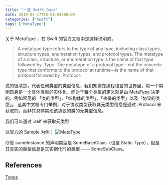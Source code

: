 ```yaml
---
title: "一道 Swift Quiz"
date: 2019-05-17T15:01:54+08:00
categories: ["Swift"]
tags: ["MetaType"]
---
```


关于 MetaType ，在 Swift 的官方文档中是这样说明的，

> A metatype type refers to the type of any type, including class types, structure types, enumeration types, and protocol types.
> The metatype of a class, structure, or enumeration type is the name of that type followed by .Type. The metatype of a protocol type—not the concrete type that conforms to the protocol at runtime—is the name of that protocol followed by .Protocol. 

说的很清楚，代表任何类型的类型信息，我们知道在编程语言的世界里，每一个实例自身是一个具体类型的实体化，而对于每个类型的定义就是由 MetaType 决定的，例如常见的 「类的类型」、「结构体的类型」、「枚举的类型」以及「协议的类型」。
这其中文档专门举例，对于协议类型获取其元类型信息是通过 .Protocol 来获取的，而非其具体实现该协议的类的元类型信息。

我们可以通过 .self 来获取元类型

以官方的 Sample 为例：
![MetaType](https://i.imgur.com/I2FxwAo.png)

尽管 someInstance 的声明类型是 SomeBaseClass（也是 Static Type），但是其真实的类型信息是其实例化时的类型 —— SomeSubClass。




## References

[Types](https://docs.swift.org/swift-book/ReferenceManual/Types.html)